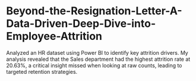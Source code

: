 # Beyond-the-Resignation-Letter-A-Data-Driven-Deep-Dive-into-Employee-Attrition
Analyzed an HR dataset using Power BI to identify key attrition drivers. My analysis revealed that the Sales department had the highest attrition rate at 20.63%, a critical insight missed when looking at raw counts, leading to targeted retention strategies.
